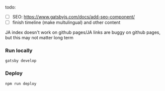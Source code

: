todo:
- [ ] SEO: https://www.gatsbyjs.com/docs/add-seo-component/
- [ ] finish timeline (make multulingual) and other content

JA index doesn't work on github pages/JA links are buggy on github pages,
but this may not matter long term


### Run locally
```shell
gatsby develop
```

### Deploy
```shell
npm run deploy
```